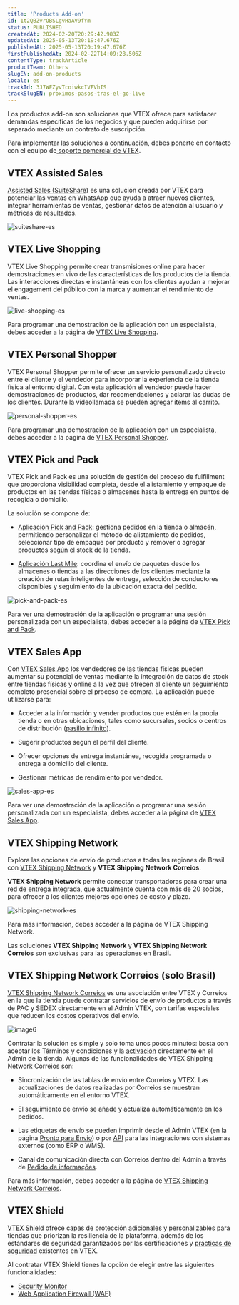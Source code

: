 ```yaml
---
title: 'Products Add-on'
id: 1t2QBZvrOBSLgvHaAV9fYm
status: PUBLISHED
createdAt: 2024-02-20T20:29:42.983Z
updatedAt: 2025-05-13T20:19:47.676Z
publishedAt: 2025-05-13T20:19:47.676Z
firstPublishedAt: 2024-02-22T14:09:28.506Z
contentType: trackArticle
productTeam: Others
slugEN: add-on-products
locale: es
trackId: 3J7WFZyvTcoiwkcIVFVhIS
trackSlugEN: proximos-pasos-tras-el-go-live
---
```


Los productos add-on son soluciones que VTEX ofrece para satisfacer demandas específicas de los negocios y que pueden adquirirse por separado mediante un contrato de suscripción.

<div class="alert alert-warning">
  <p>Para implementar las soluciones a continuación, debes ponerte en contacto con el equipo de<a href="https://help.vtex.com/tracks/soporte-en-vtex--4AXsGdGHqExp9ZkiNq9eMy/3KQWGgkPOwbFTPfBxL7YwZ"> soporte comercial de VTEX</a>.</p>
</div>

## VTEX Assisted Sales

[Assisted Sales (SuiteShare)](https://help.vtex.com/es/tracks/suiteshare--khP0p8mjIYRIpvM7Cb4Zr/onWmyS8j4Thhde67UBBsB) es una solución creada por VTEX para potenciar las ventas en WhatsApp que ayuda a atraer nuevos clientes, integrar herramientas de ventas, gestionar datos de atención al usuario y métricas de resultados.

![suiteshare-es](//images.ctfassets.net/alneenqid6w5/6TuLLNIaD33jhiLdtECaM2/2e88a04abe0eeb3008df7f4bb0f87f49/next_steps_image11_ONLYPT.JPG)

## VTEX Live Shopping
VTEX Live Shopping permite crear transmisiones online para hacer demostraciones en vivo de las características de los productos de la tienda. Las interacciones directas e instantáneas con los clientes ayudan a mejorar el engagement del público con la marca y aumentar el rendimiento de ventas.

![live-shopping-es](//images.ctfassets.net/alneenqid6w5/2ayznZWJIuJDSBxaviiL2M/5db3287d499b2abdc4acfe7ef38689f7/next_steps_image5_ALL.JPG)

Para programar una demostración de la aplicación con un especialista, debes acceder a la página de [VTEX Live Shopping](https://vtex.com/es-es/live-shopping/#contact).

## VTEX Personal Shopper

VTEX Personal Shopper permite ofrecer un servicio personalizado directo entre el cliente y el vendedor para incorporar la experiencia de la tienda física al entorno digital. Con esta aplicación el vendedor puede hacer demostraciones de productos, dar recomendaciones y aclarar las dudas de los clientes. Durante la videollamada se pueden agregar ítems al carrito.

![personal-shopper-es](//images.ctfassets.net/alneenqid6w5/6KKt1hJ8CVHx2ezrbo7L8h/5ea754ef7cfe6f2f4a17db69964d8ca9/next_steps_image6_ALL.JPG)

Para programar una demostración de la aplicación con un especialista, debes acceder a la página de [VTEX Personal Shopper](https://vtex.com/mx-es/vtex-personal-shopper/).

## VTEX Pick and Pack
VTEX Pick and Pack es una solución de gestión del proceso de fulfillment que proporciona visibilidad completa, desde el alistamiento y empaque de productos en las tiendas físicas o almacenes hasta la entrega en puntos de recogida o domicilio.

La solución se compone de:

- [Aplicación Pick and Pack](https://help.vtex.com/es/tutorial/vtex-pick-and-pack-fulfillment--1zGUEItEEVsal6cuBEBNcA): gestiona pedidos en la tienda o almacén, permitiendo personalizar el método de alistamiento de pedidos, seleccionar tipo de empaque por producto y remover o agregar productos según el stock de la tienda.

- [Aplicación Last Mile](https://help.vtex.com/es/tutorial/vtex-pick-and-pack-last-mile--HN7WKV0xoq2ssVjsJlfzr): coordina el envío de paquetes desde los almacenes o tiendas a las direcciones de los clientes mediante la creación de rutas inteligentes de entrega, selección de conductores disponibles y seguimiento de la ubicación exacta del pedido.

![pick-and-pack-es](//images.ctfassets.net/alneenqid6w5/6QOR5fOlkCV3RpE0Se3fdM/2a0495961f4d1dd6024ab04af3af8893/next_steps_image7_ALL.JPG)

Para ver una demostración de la aplicación o programar una sesión personalizada con un especialista, debes acceder a la página de [VTEX Pick and Pack](https://content.vtex.com/es/pick-and-pack/). 

## VTEX Sales App

Con [VTEX Sales App](https://help.vtex.com/es/tracks/instore-primeros-pasos-y-configuracion--zav76TFEZlAjnyBVL5tRc/4L5SoLxE8O3YkxF7FKymrO) los vendedores de las tiendas físicas pueden aumentar su potencial de ventas mediante la integración de datos de stock entre tiendas físicas y online a la vez que ofrecen al cliente un seguimiento completo presencial sobre el proceso de compra. La aplicación puede utilizarse para:

- Acceder a la información y vender productos que estén en la propia tienda o en otras ubicaciones, tales como sucursales, socios o centros de distribución ([pasillo infinito](https://help.vtex.com/es/tracks/estrategias-de-comercio-unificado--3WGDRRhc3vf1MJb9zGncnv/40KMlmGI5tN0r0KPCDWgGn)).
- Sugerir productos según el perfil del cliente.

- Ofrecer opciones de entrega instantánea, recogida programada o entrega a domicilio del cliente.

- Gestionar métricas de rendimiento por vendedor.

![sales-app-es](//images.ctfassets.net/alneenqid6w5/5AIDSFirQO1LJmXFtoPc9L/fdac94d9c5de3a71957368c552b3cecd/image3.png)

Para ver una demostración de la aplicación o programar una sesión personalizada con un especialista, debes acceder a la página de [VTEX Sales App](https://assets.vtex.com/es-sales-app/).

## VTEX Shipping Network

Explora las opciones de envío de productos a todas las regiones de Brasil con [VTEX Shipping Network](https://help.vtex.com/pt/tutorial/pronto-para-envio--5YOZV7Aotv3pap0fGNESDs) y **VTEX Shipping Network Correios**.

**VTEX Shipping Network** permite conectar transportadoras para crear una red de entrega integrada, que actualmente cuenta con más de 20 socios, para ofrecer a los clientes mejores opciones de costo y plazo.

![shipping-network-es](//images.ctfassets.net/alneenqid6w5/37E5iPi055VVgdvk96Jye9/5fec34d4b9279162c37ff9efff927a49/image7.png)

Para más información, debes acceder a la página de VTEX Shipping Network.

<div class="alert alert-warning">
  <p>Las soluciones <strong>VTEX Shipping Network</strong> y <strong>VTEX Shipping Network Correios</strong> son exclusivas para las operaciones en Brasil.</p>
</div>

## VTEX Shipping Network Correios (solo Brasil)

[VTEX Shipping Network Correios](https://help.vtex.com/pt/tutorial/vtex-shipping-network-correios-faq--2Wavf7Wie5GEUAEHKtn5oC) es una asociación entre VTEX y Correios en la que la tienda puede contratar servicios de envío de productos a través de PAC y SEDEX directamente en el Admin VTEX, con tarifas especiales que reducen los costos operativos del envío.

![image6](//images.ctfassets.net/alneenqid6w5/7C4Qk8X51zlTzXVYrJ0vkD/536e7173450c2b066da7ef539baf8e19/image6.png)

Contratar la solución es simple y solo toma unos pocos minutos: basta con aceptar los Términos y condiciones y la [activación](https://help.vtex.com/pt/tutorial/vtex-shipping-network-correios-ativacao--57opHihFbRAwrjQjCTymTa) directamente en el Admin de la tienda. Algunas de las funcionalidades de VTEX Shipping Network Correios son:

- Sincronización de las tablas de envío entre Correios y VTEX. Las actualizaciones de datos realizadas por Correios se muestran automáticamente en el entorno VTEX.

- El seguimiento de envío se añade y actualiza automáticamente en los pedidos.

- Las etiquetas de envío se pueden imprimir desde el Admin VTEX (en la página [Pronto para Envio](https://help.vtex.com/pt/tutorial/pronto-para-envio--5YOZV7Aotv3pap0fGNESDs)) o por [API](https://developers.vtex.com/docs/guides/vtex-shipping-network-labels-integration) para las integraciones con sistemas externos (como ERP o WMS).

- Canal de comunicación directa con Correios dentro del Admin a través de [Pedido de informações](https://help.vtex.com/pt/tutorial/entregas-correios-vtex-shipping-network--5CZRA0lq60EecmwZpsjvfq#solicitar-informacoes-do-pedido-aos-correios).

Para más información, debes acceder a la página de [VTEX Shipping Network Correios](https://vtex.com/br-pt/shipping-network-correios/).

## VTEX Shield

[VTEX Shield](https://help.vtex.com/es/tutorial/vtex-shield--2CVk6H9eY2CBtHjtDI7BFh) ofrece capas de protección adicionales y personalizables para tiendas que priorizan la resiliencia de la plataforma, además de los estándares de seguridad garantizados por las certificaciones y [prácticas de seguridad](https://vtex.com/mx-es/security/security-practices/) existentes en VTEX.

Al contratar VTEX Shield tienes la opción de elegir entre las siguientes funcionalidades:

* [Security Monitor](https://help.vtex.com/es/tutorial/vtex-shield--2CVk6H9eY2CBtHjtDI7BFh#security-monitor)
* [Web Application Firewall (WAF)](https://help.vtex.com/es/tutorial/vtex-shield--2CVk6H9eY2CBtHjtDI7BFh#web-application-firewall-waf)

